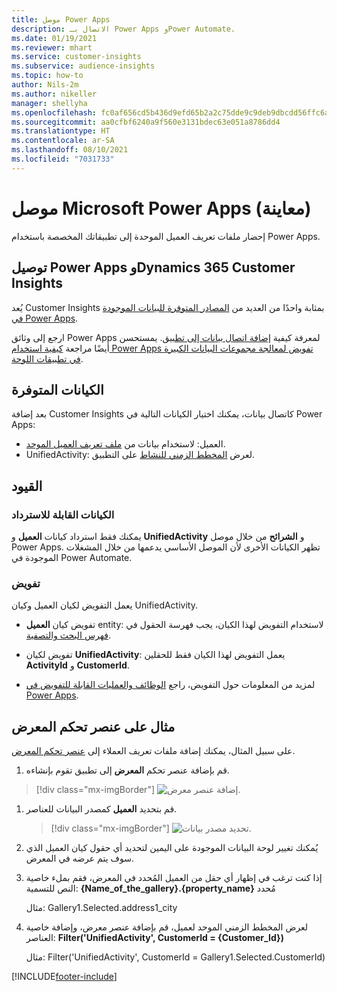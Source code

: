 ```yaml
---
title: موصل Power Apps
description: الاتصال بـ Power Apps وPower Automate.
ms.date: 01/19/2021
ms.reviewer: mhart
ms.service: customer-insights
ms.subservice: audience-insights
ms.topic: how-to
author: Nils-2m
ms.author: nikeller
manager: shellyha
ms.openlocfilehash: fc0af656cd5b436d9efd65b2a2c75dde9c9deb9dbcdd56ffc6a960f5878a631f
ms.sourcegitcommit: aa0cfbf6240a9f560e3131bdec63e051a8786dd4
ms.translationtype: HT
ms.contentlocale: ar-SA
ms.lasthandoff: 08/10/2021
ms.locfileid: "7031733"
---
```

# <a name="microsoft-power-apps-connector-preview"></a>موصل Microsoft Power Apps (معاينة)

إحضار ملفات تعريف العميل الموحدة إلى تطبيقاتك المخصصة باستخدام Power Apps.

## <a name="connect-power-apps-and-dynamics-365-customer-insights"></a>توصيل Power Apps وDynamics 365 Customer Insights

يُعد Customer Insights بمثابة واحدًا من العديد من [المصادر المتوفرة للبيانات الموجودة في Power Apps](/powerapps/maker/canvas-apps/working-with-data-sources).

ارجع إلى وثائق Power Apps لمعرفة كيفية [إضافة اتصال بيانات إلى تطبيق](/powerapps/maker/canvas-apps/add-data-connection). يمستحسن أيضًا مراجعة [كيفية استخدام Power Apps تفويض لمعالجة مجموعات البيانات الكبيرة في تطبيقات اللوحة](/powerapps/maker/canvas-apps/delegation-overview).

## <a name="available-entities"></a>الكيانات المتوفرة

بعد إضافة Customer Insights كاتصال بيانات، يمكنك اختيار الكيانات التالية في Power Apps:

- العميل: لاستخدام بيانات من [ملف تعريف العميل الموحد](customer-profiles.md).
- UnifiedActivity: لعرض [المخطط الزمني للنشاط](activities.md) على التطبيق.

## <a name="limitations"></a>القيود

### <a name="retrievable-entities"></a>الكيانات القابلة للاسترداد

يمكنك فقط استرداد كيانات **العميل** و **UnifiedActivity** و **الشرائح** من خلال موصل Power Apps. تظهر الكيانات الأخرى لأن الموصل الأساسي يدعمها من خلال المشغلات الموجودة في Power Automate.  

### <a name="delegation"></a>تفويض

يعمل التفويض لكيان العميل وكيان UnifiedActivity. 

- تفويض كيان **العميل** entity: لاستخدام التفويض لهذا الكيان، يجب فهرسة الحقول في [فهرس البحث والتصفية](search-filter-index.md).  

- تفويض لكيان **UnifiedActivity**: يعمل التفويض لهذا الكيان فقط للحقلين **ActivityId** و **CustomerId**.  

- لمزيد من المعلومات حول التفويض، راجع [الوظائف والعمليات القابلة للتفويض في Power Apps](/connectors/commondataservice/#power-apps-delegable-functions-and-operations-for-the-cds-for-apps). 

## <a name="example-gallery-control"></a>مثال على عنصر تحكم المعرض

على سبيل المثال، يمكنك إضافة ملفات تعريف العملاء إلى [عنصر تحكم المعرض](/powerapps/maker/canvas-apps/add-gallery).

1. قم بإضافة عنصر تحكم **المعرض** إلى تطبيق تقوم بإنشاءه.

> [!div class="mx-imgBorder"]
> ![إضافة عنصر معرض.](media/connector-powerapps9.png "إضافة عنصر معرض")

1. قم بتحديد **العميل** كمصدر البيانات للعناصر.

    > [!div class="mx-imgBorder"]
    > ![تحديد مصدر بيانات.](media/choose-datasource-powerapps.png "تحديد مصدر بيانات")

1. يُمكنك تغيير لوحة البيانات الموجودة على اليمين لتحديد أي حقول كيان العميل الذي سوف يتم عرضه في المعرض.

1. إذا كنت ترغب في إظهار أي حقل من العميل المُحدد في المعرض، فقم بملء خاصية النص للتسمية:  **{Name_of_the_gallery}.{property_name}** مُحدد

    مثال: Gallery1.Selected.address1_city

1. لعرض المخطط الزمني الموحد لعميل، قم بإضافة عنصر معرض، وإضافة خاصية العناصر: **Filter('UnifiedActivity', CustomerId = {Customer_Id})**

    مثال: Filter('UnifiedActivity', CustomerId = Gallery1.Selected.CustomerId)


[!INCLUDE[footer-include](../includes/footer-banner.md)]